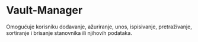# Vault-Manager
Omogućuje korisniku dodavanje, ažuriranje, unos, ispisivanje, pretraživanje, sortiranje i brisanje stanovnika ili njihovih podataka.
